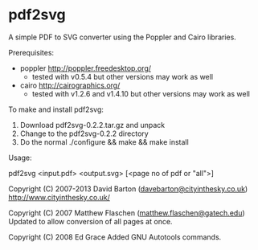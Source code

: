 pdf2svg
=======

A simple PDF to SVG converter using the Poppler and Cairo libraries.

Prerequisites:

* poppler <http://poppler.freedesktop.org/>
    - tested with v0.5.4 but other versions may work as well
* cairo <http://cairographics.org/>
    - tested with v1.2.6 and v1.4.10 but other versions may work as well


To make and install pdf2svg:

1) Download pdf2svg-0.2.2.tar.gz and unpack
2) Change to the pdf2svg-0.2.2 directory
3) Do the normal ./configure && make && make install


Usage:

pdf2svg <input.pdf> <output.svg> [<page no of pdf or "all">]


Copyright (C) 2007-2013 David Barton (davebarton@cityinthesky.co.uk)
<http://www.cityinthesky.co.uk/>

Copyright (C) 2007 Matthew Flaschen (matthew.flaschen@gatech.edu)
Updated to allow conversion of all pages at once.

Copyright (C) 2008 Ed Grace
Added GNU Autotools commands.
